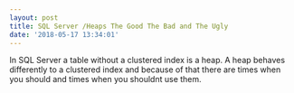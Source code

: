 ```yaml
---
layout: post
title: SQL Server /Heaps The Good The Bad and The Ugly
date: '2018-05-17 13:34:01'
---
```

In SQL Server a table without a clustered index is a heap. A heap behaves differently to a clustered index and because of that there are times when you should and times when you shouldnt use them.